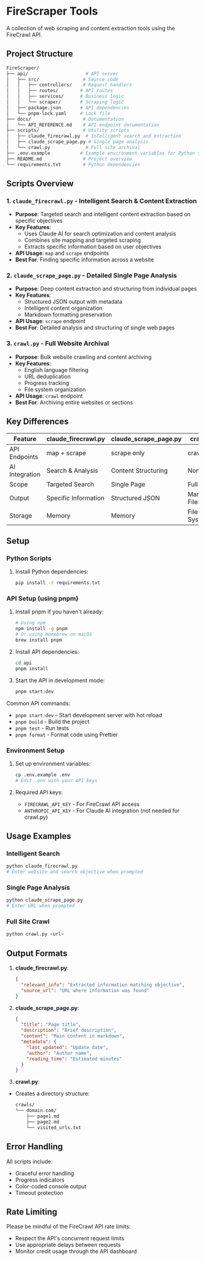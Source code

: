 # FireScraper Tools

A collection of web scraping and content extraction tools using the FireCrawl API.

## Project Structure

```bash
FireScraper/
├── api/                     # API server
│   ├── src/                # Source code
│   │   ├── controllers/    # Request handlers
│   │   ├── routes/        # API routes
│   │   ├── services/      # Business logic
│   │   └── scraper/       # Scraping logic
│   ├── package.json       # API dependencies
│   └── pnpm-lock.yaml     # Lock file
├── docs/                   # Documentation
│   └── API_REFERENCE.md    # API endpoint documentation
├── scripts/                # Utility scripts
│   ├── claude_firecrawl.py  # Intelligent search and extraction
│   ├── claude_scrape_page.py # Single page analysis
│   └── crawl.py             # Full site archival
├── .env.example           # Example environment variables for Python scripts
├── README.md               # Project overview
└── requirements.txt        # Python dependencies
```

## Scripts Overview

### 1. `claude_firecrawl.py` - Intelligent Search & Content Extraction

- **Purpose**: Targeted search and intelligent content extraction based on specific objectives
- **Key Features**:
  - Uses Claude AI for search optimization and content analysis
  - Combines site mapping and targeted scraping
  - Extracts specific information based on user objectives
- **API Usage**: `map` and `scrape` endpoints
- **Best For**: Finding specific information across a website

### 2. `claude_scrape_page.py` - Detailed Single Page Analysis

- **Purpose**: Deep content extraction and structuring from individual pages
- **Key Features**:
  - Structured JSON output with metadata
  - Intelligent content organization
  - Markdown formatting preservation
- **API Usage**: `scrape` endpoint
- **Best For**: Detailed analysis and structuring of single web pages

### 3. `crawl.py` - Full Website Archival

- **Purpose**: Bulk website crawling and content archiving
- **Key Features**:
  - English language filtering
  - URL deduplication
  - Progress tracking
  - File system organization
- **API Usage**: `crawl` endpoint
- **Best For**: Archiving entire websites or sections

## Key Differences

| Feature        | claude_firecrawl.py  | claude_scrape_page.py | crawl.py       |
| -------------- | -------------------- | --------------------- | -------------- |
| API Endpoints  | map + scrape         | scrape only           | crawl          |
| AI Integration | Search & Analysis    | Content Structuring   | None           |
| Scope          | Targeted Search      | Single Page           | Full Site      |
| Output         | Specific Information | Structured JSON       | Markdown Files |
| Storage        | Memory               | Memory                | File System    |

## Setup

### Python Scripts

1. Install Python dependencies:

   ```bash
   pip install -r requirements.txt
   ```

### API Setup (using pnpm)

1. Install pnpm if you haven't already:

   ```bash
   # Using npm
   npm install -g pnpm
   # Or using Homebrew on macOS
   brew install pnpm
   ```

2. Install API dependencies:

   ```bash
   cd api
   pnpm install
   ```

3. Start the API in development mode:

   ```bash
   pnpm start:dev
   ```

Common API commands:

- `pnpm start:dev` - Start development server with hot reload
- `pnpm build` - Build the project
- `pnpm test` - Run tests
- `pnpm format` - Format code using Prettier

### Environment Setup

1. Set up environment variables:

   ```bash
   cp .env.example .env
   # Edit .env with your API keys
   ```

2. Required API keys:
   - `FIRECRAWL_API_KEY` - For FireCrawl API access
   - `ANTHROPIC_API_KEY` - For Claude AI integration (not needed for crawl.py)

## Usage Examples

### Intelligent Search

```python
python claude_firecrawl.py
# Enter website and search objective when prompted
```

### Single Page Analysis

```python
python claude_scrape_page.py
# Enter URL when prompted
```

### Full Site Crawl

```python
python crawl.py <url>
```

## Output Formats

1. **claude_firecrawl.py**:

   ```json
   {
     "relevant_info": "Extracted information matching objective",
     "source_url": "URL where information was found"
   }
   ```

2. **claude_scrape_page.py**:

   ```json
   {
     "title": "Page title",
     "description": "Brief description",
     "content": "Main content in markdown",
     "metadata": {
       "last_updated": "Update date",
       "author": "Author name",
       "reading_time": "Estimated minutes"
     }
   }
   ```

3. **crawl.py**:

- Creates a directory structure:

  ```txt
  crawls/
  └── domain.com/
      ├── page1.md
      ├── page2.md
      └── visited_urls.txt
  ```

## Error Handling

All scripts include:

- Graceful error handling
- Progress indicators
- Color-coded console output
- Timeout protection

## Rate Limiting

Please be mindful of the FireCrawl API rate limits:

- Respect the API's concurrent request limits
- Use appropriate delays between requests
- Monitor credit usage through the API dashboard
